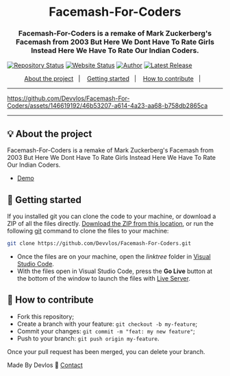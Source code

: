 <h1 align="center">Facemash-For-Coders</h1>
<h3 align="center"> Facemash-For-Coders is a remake of Mark Zuckerberg's Facemash from 2003 But Here We Dont Have To Rate Girls Instead Here We Have To Rate Our Indian Coders.</h3>

[![Repository Status](https://img.shields.io/badge/Repository%20Status-Maintained-dark%20green.svg)](https://github.com/Devvlos/Facemash-For-Coders)
[![Website Status](https://img.shields.io/badge/Website%20Status-Online-green)](https://facemash-for-coders.vercel.app/)
[![Author](https://img.shields.io/badge/Author-Adhish%20Gupta-blue.svg)](https://twitter.com/Devlos_)
[![Latest Release](https://img.shields.io/badge/Latest%20Release-01%20June%202024-yellow.svg)](https://github.com/Devvlos/Facemash-For-Coders)

<p align="center">
  <a href="#-about-the-project">About the project</a>&nbsp;&nbsp;&nbsp;|&nbsp;&nbsp;&nbsp;
  <a href="#-getting-started">Getting started</a>&nbsp;&nbsp;&nbsp;|&nbsp;&nbsp;&nbsp;
  <a href="#-how-to-contribute">How to contribute</a>&nbsp;&nbsp;&nbsp;|&nbsp;&nbsp;&nbsp;
</p>

---

<p align="center">


https://github.com/Devvlos/Facemash-For-Coders/assets/146619192/46b53207-a614-4a23-aa68-b758db2865ca



</p>

---

## 💡 About the project

Facemash-For-Coders is a remake of Mark Zuckerberg's Facemash from 2003 But Here We Dont Have To Rate Girls Instead Here We Have To Rate Our Indian Coders.

- [Demo](https://facemash-for-coders.vercel.app/)

## 🚀 Getting started

If you installed git you can clone the code to your machine, or download a ZIP of all the files directly.
[Download the ZIP from this location](https://github.com/Devvlos/Facemash-For-Coders/archive/refs/heads/main.zip), or run the following [git](https://git-scm.com/downloads) command to clone the files to your machine:

```bash
git clone https://github.com/Devvlos/Facemash-For-Coders.git
```

- Once the files are on your machine, open the _linktree_ folder in [Visual Studio Code](https://code.visualstudio.com/).
- With the files open in Visual Studio Code, press the **Go Live** button at the bottom of the window to launch the files with [Live Server](https://marketplace.visualstudio.com/items?itemName=ritwickdey.LiveServer).

## 🤔 How to contribute

- Fork this repository;
- Create a branch with your feature: `git checkout -b my-feature`;
- Commit your changes: `git commit -m "feat: my new feature"`;
- Push to your branch: `git push origin my-feature`.

Once your pull request has been merged, you can delete your branch.

Made By Devlos :wave: [Contact](https://twitter.com/DevlosX)
